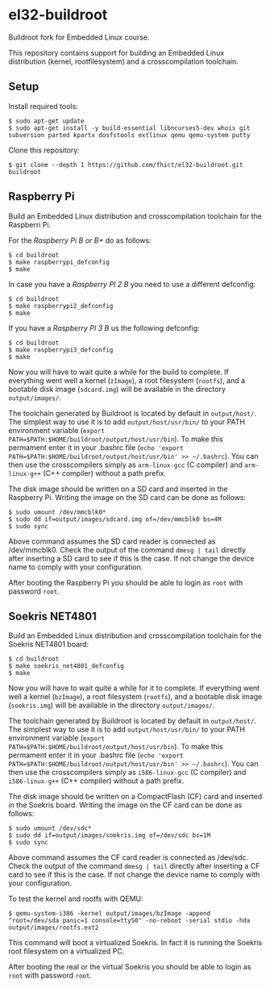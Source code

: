 el32-buildroot
==============
Buildroot fork for Embedded Linux course.

This repository contains support for building an Embedded Linux distribution (kernel, rootfilesystem) and a crosscompilation toolchain.

Setup
-----
Install required tools:
```
$ sudo apt-get update
$ sudo apt-get install -y build-essential libncurses5-dev whois git subversion parted kpartx dosfstools extlinux qemu qemu-system putty
```

Clone this repository:
```
$ git clone --depth 1 https://github.com/fhict/el32-buildroot.git buildroot
```

Raspberry Pi
------------
Build an Embedded Linux distribution and crosscompilation toolchain for the Raspberri Pi.

For the *Raspberry Pi B or B+* do as follows:
```
$ cd buildroot
$ make raspberrypi_defconfig
$ make
```

In case you have a *Raspberry PI 2 B* you need to use a different defconfig:
```
$ cd buildroot
$ make raspberrypi2_defconfig
$ make
```

If you have a *Raspberry PI 3 B* us the following defconfig:
```
$ cd buildroot
$ make raspberrypi3_defconfig
$ make
```

Now you will have to wait quite a while for the build to complete. If everything went well a kernel (`zImage`), a root filesystem (`rootfs`), and a bootable disk image (`sdcard.img`) will be available in the directory `output/images/`.

The toolchain generated by Buildroot is located by default in `output/host/`. The simplest way to use it is to add `output/host/usr/bin/` to your PATH environment variable (`export PATH=$PATH:$HOME/buildroot/output/host/usr/bin`).  To make this permament enter it in your .bashrc file (`echo 'export PATH=$PATH:$HOME/buildroot/output/host/usr/bin' >> ~/.bashrc`). You can then use the crosscompilers simply as `arm-linux-gcc` (C compiler) and `arm-linux-g++` (C++ compiler) without a path prefix.

The disk image should be written on a SD card and inserted in the Raspberry Pi. Writing the image on the SD card can be done as follows:
```
$ sudo umount /dev/mmcblk0*
$ sudo dd if=output/images/sdcard.img of=/dev/mmcblk0 bs=4M
$ sudo sync
```
Above command assumes the SD card reader is connected as /dev/mmcblk0. Check the output of the command `dmesg | tail` directly after inserting a SD card to see if this is the case. If not change the device name to comply with your configuration.

After booting the Raspberry Pi you should be able to login as `root` with password `root`.

Soekris NET4801
---------------
Build an Embedded Linux distribution and crosscompilation toolchain for the Soekris NET4801 board:
```
$ cd buildroot
$ make soekris_net4801_defconfig
$ make
```
Now you will have to wait quite a while for it to complete. If everything went well a kernel (`bzImage`), a root filesystem (`rootfs`), and a bootable disk image (`soekris.img`) will be available in the directory `output/images/`.

The toolchain generated by Buildroot is located by default in `output/host/`. The simplest way to use it is to add `output/host/usr/bin/` to your PATH environment variable (`export PATH=$PATH:$HOME/buildroot/output/host/usr/bin`).  To make this permament enter it in your .bashrc file (`echo 'export PATH=$PATH:$HOME/buildroot/output/host/usr/bin' >> ~/.bashrc`). You can then use the crosscompilers simply as `i586-linux-gcc` (C compiler) and `i586-linux-g++` (C++ compiler) without a path prefix.

The disk image should be written on a CompactFlash (CF) card and inserted in the Soekris board. Writing the image on the CF card can be done as follows:
```
$ sudo umount /dev/sdc*
$ sudo dd if=output/images/soekris.img of=/dev/sdc bs=1M
$ sudo sync
```
Above command assumes the CF card reader is connected as /dev/sdc. Check the output of the command `dmesg | tail` directly after inserting a CF card to see if this is the case. If not change the device name to comply with your configuration.

To test the kernel and rootfs with QEMU:
```
$ qemu-system-i386 -kernel output/images/bzImage -append "root=/dev/sda panic=1 console=ttyS0" -no-reboot -serial stdio -hda output/images/rootfs.ext2
```
This command will boot a virtualized Soekris. In fact it is running the Soekris root filesystem on a virtualized PC.

After booting the real or the virtual Soekris you should be able to login as `root` with password `root`.

